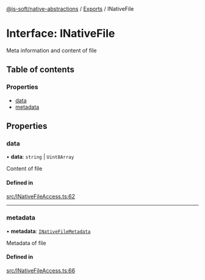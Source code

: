 [@js-soft/native-abstractions](../README.md) / [Exports](../modules.md) / INativeFile

# Interface: INativeFile

Meta information and content of file

## Table of contents

### Properties

- [data](INativeFile.md#data)
- [metadata](INativeFile.md#metadata)

## Properties

### data

• **data**: `string` \| `Uint8Array`

Content of file

#### Defined in

[src/INativeFileAccess.ts:62](https://github.com/js-soft/ts-native-access/blob/0bbfc64/packages/abstractions/src/INativeFileAccess.ts#L62)

___

### metadata

• **metadata**: [`INativeFileMetadata`](INativeFileMetadata.md)

Metadata of file

#### Defined in

[src/INativeFileAccess.ts:66](https://github.com/js-soft/ts-native-access/blob/0bbfc64/packages/abstractions/src/INativeFileAccess.ts#L66)
